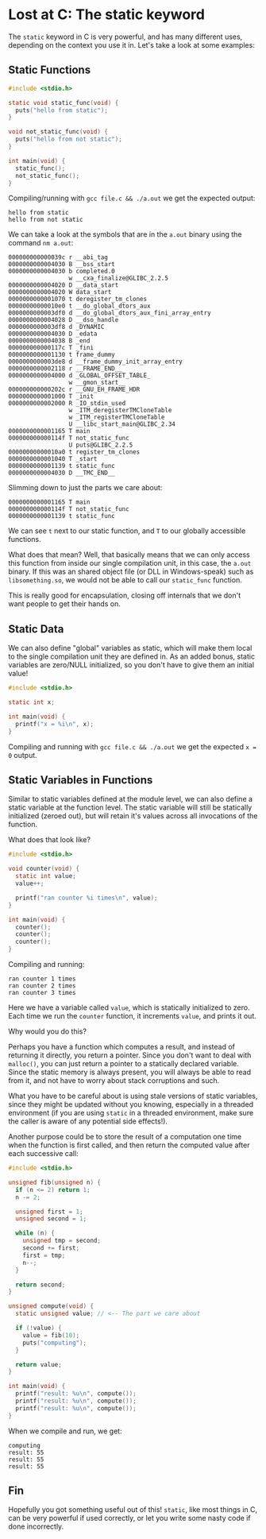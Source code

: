 # Lost at C: The static keyword

The `static` keyword in C is very powerful, and has many different uses, depending on the context you
use it in. Let's take a look at some examples:

## Static Functions

```c
#include <stdio.h>

static void static_func(void) {
  puts("hello from static");
}

void not_static_func(void) {
  puts("hello from not static");
}

int main(void) {
  static_func();
  not_static_func();
}
```

Compiling/running with `gcc file.c && ./a.out` we get the expected output:

```
hello from static
hello from not static
```

We can take a look at the symbols that are in the `a.out` binary using the command `nm a.out`:

```
000000000000039c r __abi_tag
0000000000004030 B __bss_start
0000000000004030 b completed.0
                 w __cxa_finalize@GLIBC_2.2.5
0000000000004020 D __data_start
0000000000004020 W data_start
0000000000001070 t deregister_tm_clones
00000000000010e0 t __do_global_dtors_aux
0000000000003df0 d __do_global_dtors_aux_fini_array_entry
0000000000004028 D __dso_handle
0000000000003df8 d _DYNAMIC
0000000000004030 D _edata
0000000000004038 B _end
000000000000117c T _fini
0000000000001130 t frame_dummy
0000000000003de8 d __frame_dummy_init_array_entry
0000000000002118 r __FRAME_END__
0000000000004000 d _GLOBAL_OFFSET_TABLE_
                 w __gmon_start__
000000000000202c r __GNU_EH_FRAME_HDR
0000000000001000 T _init
0000000000002000 R _IO_stdin_used
                 w _ITM_deregisterTMCloneTable
                 w _ITM_registerTMCloneTable
                 U __libc_start_main@GLIBC_2.34
0000000000001165 T main
000000000000114f T not_static_func
                 U puts@GLIBC_2.2.5
00000000000010a0 t register_tm_clones
0000000000001040 T _start
0000000000001139 t static_func
0000000000004030 D __TMC_END__
```

Slimming down to just the parts we care about:

```
0000000000001165 T main
000000000000114f T not_static_func
0000000000001139 t static_func
```

We can see `t` next to our static function, and `T` to our globally accessible functions.

What does that mean? Well, that basically means that we can only access this function from
inside our single compilation unit, in this case, the `a.out` binary. If this was an
shared object file (or DLL in Windows-speak) such as `libsomething.so`, we would not be
able to call our `static_func` function.

This is really good for encapsulation, closing off internals that we don't want people to get
their hands on.

## Static Data

We can also define "global" variables as static, which will make them local to the single
compilation unit they are defined in. As an added bonus, static variables are zero/NULL initialized,
so you don't have to give them an initial value!

```c
#include <stdio.h>

static int x;

int main(void) {
  printf("x = %i\n", x);
}
```

Compiling and running with `gcc file.c && ./a.out` we get the expected `x = 0` output.

## Static Variables in Functions

Similar to static variables defined at the module level, we can also define a static variable
at the function level. The static variable will still be statically initialized (zeroed out),
but will retain it's values across all invocations of the function.

What does that look like?

```c
#include <stdio.h>

void counter(void) {
  static int value;
  value++;

  printf("ran counter %i times\n", value);
}

int main(void) {
  counter();
  counter();
  counter();
}
```

Compiling and running:

```
ran counter 1 times
ran counter 2 times
ran counter 3 times
```

Here we have a variable called `value`, which is statically initialized to zero. Each time we
run the `counter` function, it increments `value`, and prints it out.

Why would you do this?

Perhaps you have a function which computes a result, and instead of returning it directly, you
return a pointer. Since you don't want to deal with `malloc()`, you can just return a pointer to
a statically declared variable. Since the static memory is always present, you will always be able to
read from it, and not have to worry about stack corruptions and such.

What you have to be careful about is using stale versions of static variables, since
they might be updated without you knowing, especially in a threaded environment (if you are using `static`
in a threaded environment, make sure the caller is aware of any potential side effects!).

Another purpose could be to store the result of a computation one time when the function is first
called, and then return the computed value after each successive call:

```c
#include <stdio.h>

unsigned fib(unsigned n) {
  if (n <= 2) return 1;
  n -= 2;

  unsigned first = 1;
  unsigned second = 1;

  while (n) {
    unsigned tmp = second;
    second += first;
    first = tmp;
    n--;
  }

  return second;
}

unsigned compute(void) {
  static unsigned value; // <-- The part we care about

  if (!value) {
    value = fib(10);
    puts("computing");
  }

  return value;
}

int main(void) {
  printf("result: %u\n", compute());
  printf("result: %u\n", compute());
  printf("result: %u\n", compute());
}
```

When we compile and run, we get:

```
computing
result: 55
result: 55
result: 55
```

## Fin

Hopefully you got something useful out of this! `static`, like most things in C,
can be very powerful if used correctly, or let you write some nasty code if done
incorrectly.
